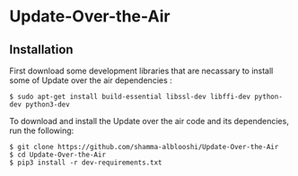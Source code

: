 # Update-Over-the-Air
## Installation

First download some development libraries that are necassary to install some of Update over the air dependencies :
```
$ sudo apt-get install build-essential libssl-dev libffi-dev python-dev python3-dev
```
To download and install the Update over the air code and its dependencies, run the following:
```
$ git clone https://github.com/shamma-alblooshi/Update-Over-the-Air
$ cd Update-Over-the-Air
$ pip3 install -r dev-requirements.txt
```
